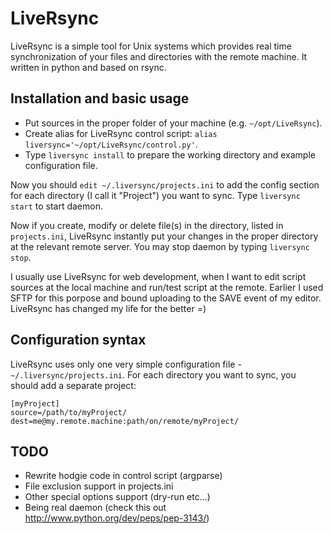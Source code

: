 LiveRsync
=========

LiveRsync is a simple tool for Unix systems which provides real time synchronization of your files
and directories with the remote machine. It written in python and based on rsync.


Installation and basic usage
----------------------------

 * Put sources in the proper folder of your machine (e.g. `~/opt/LiveRsync`).
 * Create alias for LiveRsync control script: `alias liversync='~/opt/LiveRsync/control.py'`.
 * Type `liversync install` to prepare the working directory and example configuration file.

Now you should `edit ~/.liversync/projects.ini` to add the config section for each directory
(I call it "Project") you want to sync. Type `liversync start` to start daemon.

Now if you create, modify or delete file(s) in the directory, listed in `projects.ini`,
LiveRsync instantly put your changes in the proper directory at the relevant remote server.
You may stop daemon by typing `liversync stop`.

I usually use LiveRsync for web development, when I want to edit script sources at the local
machine and run/test script at the remote. Earlier I used SFTP for this porpose and bound uploading
to the SAVE event of my editor. LiveRsync has changed my life for the better =)


Configuration syntax
--------------------

LiveRsync uses only one very simple configuration file - `~/.liversync/projects.ini`.
For each directory you want to sync, you should add a separate project:

    [myProject]
    source=/path/to/myProject/
    dest=me@my.remote.machine:path/on/remote/myProject/


TODO
----

* Rewrite hodgie code in control script (argparse)
* File exclusion support in projects.ini
* Other special options support (dry-run etc...)
* Being real daemon (check this out http://www.python.org/dev/peps/pep-3143/)